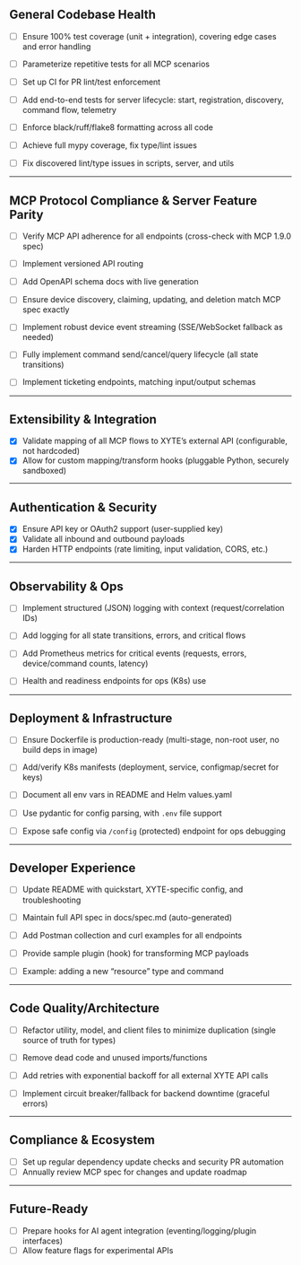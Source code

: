 ## General Codebase Health

* [ ] Ensure 100% test coverage (unit + integration), covering edge cases and error handling

* [ ] Parameterize repetitive tests for all MCP scenarios

* [ ] Set up CI for PR lint/test enforcement

* [ ] Add end-to-end tests for server lifecycle: start, registration, discovery, command flow, telemetry

* [ ] Enforce black/ruff/flake8 formatting across all code

* [ ] Achieve full mypy coverage, fix type/lint issues

* [ ] Fix discovered lint/type issues in scripts, server, and utils

---

## MCP Protocol Compliance & Server Feature Parity

* [ ] Verify MCP API adherence for all endpoints (cross-check with MCP 1.9.0 spec)

* [ ] Implement versioned API routing

* [ ] Add OpenAPI schema docs with live generation

* [ ] Ensure device discovery, claiming, updating, and deletion match MCP spec exactly

* [ ] Implement robust device event streaming (SSE/WebSocket fallback as needed)

* [ ] Fully implement command send/cancel/query lifecycle (all state transitions)

* [ ] Implement ticketing endpoints, matching input/output schemas

---

## Extensibility & Integration

* [x] Validate mapping of all MCP flows to XYTE’s external API (configurable, not hardcoded)
* [x] Allow for custom mapping/transform hooks (pluggable Python, securely sandboxed)

---

## Authentication & Security

* [x] Ensure API key or OAuth2 support (user-supplied key)
* [x] Validate all inbound and outbound payloads
* [x] Harden HTTP endpoints (rate limiting, input validation, CORS, etc.)

---

## Observability & Ops

* [ ] Implement structured (JSON) logging with context (request/correlation IDs)

* [ ] Add logging for all state transitions, errors, and critical flows

* [ ] Add Prometheus metrics for critical events (requests, errors, device/command counts, latency)

* [ ] Health and readiness endpoints for ops (K8s) use

---

## Deployment & Infrastructure

* [ ] Ensure Dockerfile is production-ready (multi-stage, non-root user, no build deps in image)

* [ ] Add/verify K8s manifests (deployment, service, configmap/secret for keys)

* [ ] Document all env vars in README and Helm values.yaml

* [ ] Use pydantic for config parsing, with `.env` file support

* [ ] Expose safe config via `/config` (protected) endpoint for ops debugging

---

## Developer Experience

* [ ] Update README with quickstart, XYTE-specific config, and troubleshooting

* [ ] Maintain full API spec in docs/spec.md (auto-generated)

* [ ] Add Postman collection and curl examples for all endpoints

* [ ] Provide sample plugin (hook) for transforming MCP payloads

* [ ] Example: adding a new “resource” type and command

---

## Code Quality/Architecture

* [ ] Refactor utility, model, and client files to minimize duplication (single source of truth for types)

* [ ] Remove dead code and unused imports/functions

* [ ] Add retries with exponential backoff for all external XYTE API calls

* [ ] Implement circuit breaker/fallback for backend downtime (graceful errors)

---

## Compliance & Ecosystem

* [ ] Set up regular dependency update checks and security PR automation
* [ ] Annually review MCP spec for changes and update roadmap

---

## Future-Ready

* [ ] Prepare hooks for AI agent integration (eventing/logging/plugin interfaces)
* [ ] Allow feature flags for experimental APIs